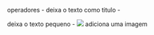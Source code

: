 operadores
    - </h1> deixa o texto como titulo
    - </p> deixa o texto pequeno
    - <img src= link da imagem> adiciona uma imagem